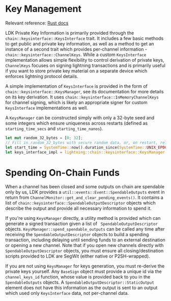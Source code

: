 # Key Management

Relevant reference: [Rust docs](https://docs.rs/lightning/*/lightning/chain/keysinterface/struct.KeysManager.html)

LDK Private Key Information is primarily provided through the `chain::keysinterface::KeysInterface` trait. It includes a few basic methods to get public and private key information, as well as a method to get an instance of a second trait which provides per-channel information - `chain::keysinterface::ChannelKeys`. While a custom `KeysInterface` implementation allows simple flexibility to control derivation of private keys, `ChannelKeys` focuses on signing lightning transactions and is primarily useful if you want to store private key material on a separate device which enforces lightning protocol details.

A simple implementation of `KeysInterface` is provided in the form of `chain::keysinterface::KeysManager`, see its documentation for more details on its key derivation. It uses `chain::keysinterface::InMemoryChannelKeys` for channel signing, which is likely an appropriate signer for custom `KeysInterface` implementations as well.

A `KeysManager` can be constructed simply with only a 32-byte seed and some integers which ensure uniqueness across restarts (defined as `starting_time_secs` and `starting_time_nanos`).

```rust
let mut random_32_bytes = [0; 32];
// Fill in random_32_bytes with secure random data, or, on restart, reload the seed from disk.
let start_time = SystemTime::now().duration_since(SystemTime::UNIX_EPOCH).unwrap();
let keys_interface_impl = lightning::chain::keysinterface::KeysManager::new(random_32-bytes, start_time.as_secs(), start_time.subsec_nanos());
```

Spending On-Chain Funds
=======================
When a channel has been closed and some outputs on chain are spendable only by us, LDK provides a `util::events::Event::SpendableOutputs` event in return from `ChannelMonitor::get_and_clear_pending_events()`. It contains a list of `chain::keysinterface::SpendableOutputDescriptor` objects which describe the output and provide all necessary information to spend it.

If you're using `KeysManager` directly, a utility method is provided which can generate a signed transaction given a list of `
SpendableOutputDescriptor` objects. `KeysManager::spend_spendable_outputs` can be called any time after receiving the `SpendableOutputDescriptor` objects to build a spending transaction, including delaying until sending funds to an external destination or opening a new channel. Note that if you open new channels directly with `SpendableOutputDescriptor` objects, you must ensure all closing/destination scripts provided to LDK are SegWit (either native or P2SH-wrapped).

If you are not using `KeysManager` for keys generation, you must re-derive the private keys yourself. Any `BaseSign` object must provide a unique id via the `channel_keys_id` function, whose value is provided back to you in the `SpendableOutputs` objects. A `SpendableOutputDescriptor::StaticOutput` element does not have this information as the output is sent to an output which used only `KeysInterface` data, not per-channel data.
